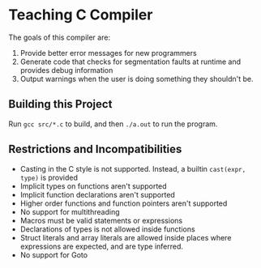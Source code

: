 # Teaching C Compiler
The goals of this compiler are:
1. Provide better error messages for new programmers
2. Generate code that checks for segmentation faults at runtime and provides debug
   information
3. Output warnings when the user is doing something they shouldn't be.


## Building this Project
Run `gcc src/*.c` to build, and then `./a.out` to run the program.

## Restrictions and Incompatibilities

- Casting in the C style is not supported. Instead, a builtin `cast(expr, type)`
  is provided
- Implicit types on functions aren't supported
- Implicit function declarations aren't supported
- Higher order functions and function pointers aren't supported
- No support for multithreading
- Macros must be valid statements or expressions
- Declarations of types is not allowed inside functions
- Struct literals and array literals are allowed inside places where expressions
  are expected, and are type inferred.
- No support for Goto

